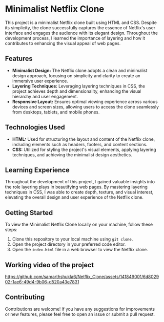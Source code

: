 # Minimalist Netflix Clone

This project is a minimalist Netflix clone built using HTML and CSS. Despite its simplicity, the clone successfully captures the essence of Netflix's user interface and engages the audience with its elegant design. Throughout the development process, I learned the importance of layering and how it contributes to enhancing the visual appeal of web pages.

## Features

- **Minimalist Design:** The Netflix clone adopts a clean and minimalist design approach, focusing on simplicity and clarity to create an immersive user experience.
- **Layering Techniques:** Leveraging layering techniques in CSS, the project achieves depth and dimensionality, enhancing the visual hierarchy and user engagement.
- **Responsive Layout:** Ensures optimal viewing experience across various devices and screen sizes, allowing users to access the clone seamlessly from desktops, tablets, and mobile phones.

## Technologies Used

- **HTML:** Used for structuring the layout and content of the Netflix clone, including elements such as headers, footers, and content sections.
- **CSS:** Utilized for styling the project's visual elements, applying layering techniques, and achieving the minimalist design aesthetics.

## Learning Experience

Throughout the development of this project, I gained valuable insights into the role layering plays in beautifying web pages. By mastering layering techniques in CSS, I was able to create depth, texture, and visual interest, elevating the overall design and user experience of the Netflix clone.

## Getting Started

To view the Minimalist Netflix Clone locally on your machine, follow these steps:

1. Clone this repository to your local machine using `git clone`.
2. Open the project directory in your preferred code editor.
3. Open the `index.html` file in a web browser to view the Netflix clone.

## Working video of the project

https://github.com/samarthshukla6/Netflix_Clone/assets/141849001/6d802902-1ae6-49d4-9b06-d520a43e7831

## Contributing

Contributions are welcome! If you have any suggestions for improvements or new features, please feel free to open an issue or submit a pull request.
